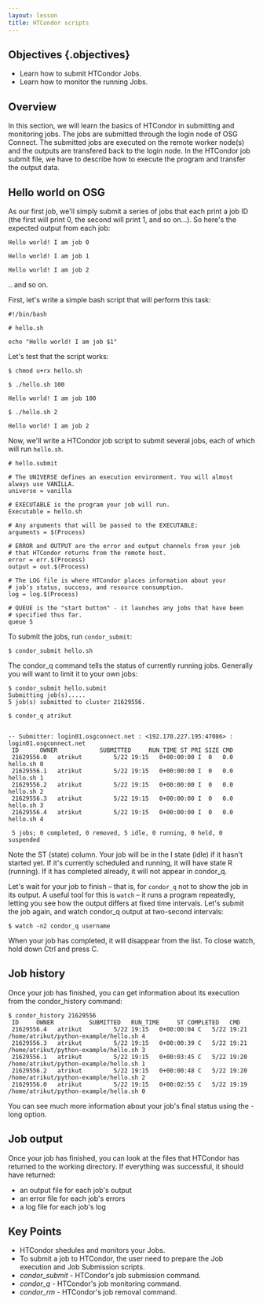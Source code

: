 ```yaml
---
layout: lesson
title: HTCondor scripts  
---
```


## Objectives {.objectives}
*   Learn how to submit HTCondor Jobs.   
*   Learn how to monitor the running Jobs.    

## Overview
In this section, we will learn the basics of HTCondor in submitting and monitoring jobs. The jobs are 
submitted through the login node of OSG Connect. The submitted jobs are executed on the remote worker 
node(s) and the outputs are transfered back to the login node. In the HTCondor job submit file, we have 
to describe how to execute the program and transfer the output data. 

## Hello world on OSG

As our first job, we'll simply submit a series of jobs
that each print a job ID (the first will print 0, the second will print 1, and so on...).
So here's the expected output from each job:

~~~
Hello world! I am job 0
~~~

~~~
Hello world! I am job 1
~~~

~~~
Hello world! I am job 2
~~~

.. and so on.

First, let's write a simple bash script that
will perform this task:

~~~
#!/bin/bash

# hello.sh

echo "Hello world! I am job $1"
~~~

Let's test that the script works:

~~~{.input}
$ chmod u+rx hello.sh
~~~

~~~{.input}
$ ./hello.sh 100
~~~

~~~{.outpu}
Hello world! I am job 100
~~~

~~~{.input}
$ ./hello.sh 2
~~~

~~~
Hello world! I am job 2
~~~

Now, we'll write a HTCondor job script
to submit several jobs, each of which will run `hello.sh`.

~~~
# hello.submit

# The UNIVERSE defines an execution environment. You will almost always use VANILLA. 
universe = vanilla

# EXECUTABLE is the program your job will run.
Executable = hello.sh

# Any arguments that will be passed to the EXECUTABLE:
arguments = $(Process)

# ERROR and OUTPUT are the error and output channels from your job
# that HTCondor returns from the remote host.
error = err.$(Process)
output = out.$(Process)

# The LOG file is where HTCondor places information about your 
# job's status, success, and resource consumption. 
log = log.$(Process)

# QUEUE is the "start button" - it launches any jobs that have been 
# specified thus far. 
queue 5
~~~

To submit the jobs, run `condor_submit`:

~~~{.input}
$ condor_submit hello.sh
~~~

The condor_q command tells the status of currently running jobs. Generally you will want to limit it to your own jobs:

~~~
$ condor_submit hello.submit
Submitting job(s).....
5 job(s) submitted to cluster 21629556.
~~~

~~~
$ condor_q atrikut


-- Submitter: login01.osgconnect.net : <192.170.227.195:47086> : login01.osgconnect.net
 ID      OWNER            SUBMITTED     RUN_TIME ST PRI SIZE CMD
 21629556.0   atrikut         5/22 19:15   0+00:00:00 I  0   0.0  hello.sh 0
 21629556.1   atrikut         5/22 19:15   0+00:00:00 I  0   0.0  hello.sh 1
 21629556.2   atrikut         5/22 19:15   0+00:00:00 I  0   0.0  hello.sh 2
 21629556.3   atrikut         5/22 19:15   0+00:00:00 I  0   0.0  hello.sh 3
 21629556.4   atrikut         5/22 19:15   0+00:00:00 I  0   0.0  hello.sh 4

 5 jobs; 0 completed, 0 removed, 5 idle, 0 running, 0 held, 0 suspended
~~~

Note the ST (state) column. Your job will be in the I state (idle) if it hasn't 
started yet. If it's currently scheduled and running, it will have state R (running).
If it has completed already, it will not appear in condor_q.

Let's wait for your job to finish – that is, for `condor_q` not to show the job in its output.
A useful tool for this is `watch` – it runs a program repeatedly,
letting you see how the output differs at fixed time intervals.
Let's submit the job again, and watch condor_q output at two-second intervals:

~~~
$ watch -n2 condor_q username 
~~~

When your job has completed, it will disappear from the list.  To close watch, hold down Ctrl 
and press C.

## Job history
Once your job has finished, you can get information about its execution from the condor_history command:

~~~
$ condor_history 21629556
 ID     OWNER          SUBMITTED   RUN_TIME     ST COMPLETED   CMD
 21629556.4   atrikut         5/22 19:15   0+00:00:04 C   5/22 19:21 /home/atrikut/python-example/hello.sh 4
 21629556.3   atrikut         5/22 19:15   0+00:00:39 C   5/22 19:21 /home/atrikut/python-example/hello.sh 3
 21629556.1   atrikut         5/22 19:15   0+00:03:45 C   5/22 19:20 /home/atrikut/python-example/hello.sh 1
 21629556.2   atrikut         5/22 19:15   0+00:00:48 C   5/22 19:20 /home/atrikut/python-example/hello.sh 2
 21629556.0   atrikut         5/22 19:15   0+00:02:55 C   5/22 19:19 /home/atrikut/python-example/hello.sh 0
~~~

You can see much more information about your job's final status using the -long option.

## Job output
Once your job has finished, you can look at the files that HTCondor has returned to the 
working directory. If everything was successful, it should have returned:
* an output file for each job's output
* an error file for each job's errors
* a log  file for each job's log

## Key Points
*   HTCondor shedules and monitors your Jobs. 
*   To submit a job to HTCondor, the user need to prepare the Job execution and Job Submission scripts. 
*   *condor_submit* - HTCondor's job submission command.     
*   *condor_q* - HTCondor's job monitoring command.     
*   *condor_rm* - HTCondor's job removal command.     
